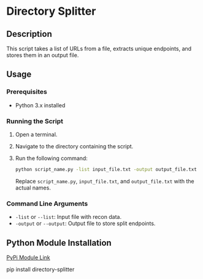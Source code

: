  

# Directory Splitter

## Description
This script takes a list of URLs from a file, extracts unique endpoints, and stores them in an output file.

## Usage

### Prerequisites
- Python 3.x installed

### Running the Script
1. Open a terminal.
2. Navigate to the directory containing the script.
3. Run the following command:

    ```bash
    python script_name.py -list input_file.txt -output output_file.txt
    ```

    Replace `script_name.py`, `input_file.txt`, and `output_file.txt` with the actual names.

### Command Line Arguments
- `-list` or `--list`: Input file with recon data.
- `-output` or `--output`: Output file to store split endpoints.

## Python Module Installation
[PyPi Module Link](https://pypi.org/project/directory-splitter/1.0.0/ )

pip install directory-splitter



 
